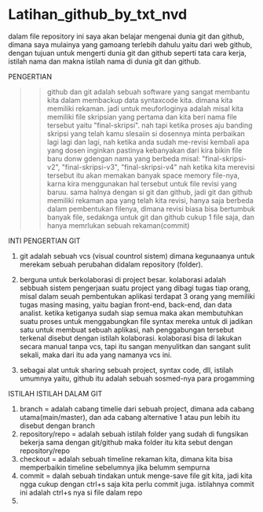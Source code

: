 # Latihan_github_by_txt_nvd
dalam file repository ini saya akan belajar mengenai dunia git dan github, dimana saya mulainya yang gamoang terlebih dahulu yaitu dari web github, dengan tujuan untuk mengerti dunia git dan github seperti tata cara kerja, istilah nama dan makna istilah nama di dunia git dan github.

PENGERTIAN
>>github dan git adalah sebuah software yang sangat membantu kita dalam membackup data syntaxcode kita. dimana kita memiliki rekaman. jadi untuk meuforloginya adalah misal kita memiliki file skripsian yang pertama dan kita beri nama file tersebut yaitu "final-skripsi". nah tapi ketika proses aju banding skripsi yang telah kamu slesaiin si dosennya minta perbaikan lagi lagi dan lagi, nah ketika anda sudah me-revisi kembali apa yang dosen inginkan pastinya kebanyakan dari kira bikin file baru donw gdengan nama yang berbeda misal: "final-skripsi-v2", "final-skripsi-v3", "final-skripsi-v4" nah ketika kita merevisi tersebut itu akan memakan banyak space memory file-nya, karna kira menggunakan hal tersebut untuk file revisi yang baruu. sama halnya dengan si git dan github, jadi git dan github memiliki rekaman apa yang telah  kita revisi, hanya saja berbeda dalam pembentukan filenya, dimana revisi  biasa bisa bertumbuk banyak file, sedaknga untuk git dan github cukup 1 file saja, dan hanya memrlukan sebuah rekaman(commit)


INTI PENGERTIAN GIT
1. git adalah sebuah vcs (visual countrol sistem) dimana kegunaanya untuk merekam sebuah perubahan didalam repository (folder).

2. berguna untuk berkolaborasi di project besar. kolaborasi adalah sebbuah sistem pengerjaan suatu project yang dibagi tugas tiap orang, misal dalam seuah pembentukan aplikasi terdapat 3 orang yang memiliki tugas masing masing, yaitu bagian front-end, back-end, dan data analist. ketika ketiganya sudah siap semua maka akan membutuhkan suatu proses untuk menggabungkan file syntax mereka untuk di jadikan satu untuk membuat sebuah aplikasi, nah penggabungan tersebut terkenal disebut dengan istilah kolaborasi. kolaborasi bisa di lakukan secara manual tanpa vcs, tapi itu sangan menyulitkan dan sangant sulit sekali, maka dari itu ada yang namanya vcs ini.

3. sebagai alat untuk sharing sebuah project, syntax code, dll, istilah umumnya yaitu, github itu adalah sebuah sosmed-nya para progamming


ISTILAH ISTILAH DALAM GIT
1. branch = adalah cabang timelie dari sebuah project, dimana ada cabang utama(main/master), dan ada cabang alternative 1 atau pun lebih itu disebut dengan branch
2. repository/repo = adalah sebuah istilah folder yang sudah di fungsikan bekerja sama dengan git/github maka folder itu kita sebut dengan repository/repo
3. checkout = adalah sebuah timeline rekaman kita, dimana kita bisa memperbaikin timeline sebelumnya jika belumm sempurna
4. commit = dalah sebuah tindakan untuk menge-save file git kita, jadi kita ngga cukup dengan ctrl+s saja kita perlu commit juga. istilahnya commit ini adalah ctrl+s nya si file dalam repo
5. 

